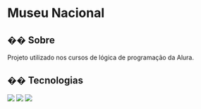 <h1>Museu Nacional</h1>

<h2>�� Sobre</h2>
<p>Projeto utilizado nos cursos de lógica de programação da Alura.</p>

## �� Tecnologias
<div>
  <img src="https://img.shields.io/badge/HTML-239120?style=for-the-badge&logo=html5&logoColor=white"> <!-- Badge HTML -->
  <img src="https://img.shields.io/badge/CSS-239120?&style=for-the-badge&logo=css3&logoColor=white"> <!-- Badge CSS -->
  <img src="https://img.shields.io/badge/JavaScript-F7DF1E?style=for-the-badge&logo=javascript&logoColor=black"> <!-- Badge JAVA -->
</div>
